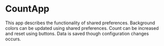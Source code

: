 # CountApp
This app describes the functionality of shared preferences.
Background colors can be updated using shared preferences.
Count can be increased and reset using buttons.
Data is saved though configuration changes occurs.
